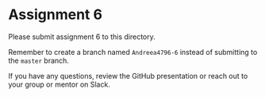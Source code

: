 # Assignment 6

Please submit assignment 6 to this directory.

Remember to create a branch named `Andreea4796-6` 
instead of submitting to the `master` branch.

If you have any questions, review the GitHub presentation or reach
out to your group or mentor on Slack.
